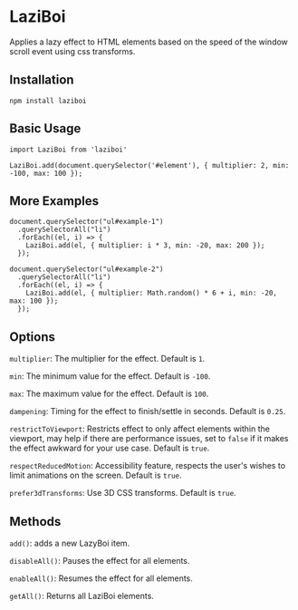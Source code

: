 # LaziBoi

Applies a lazy effect to HTML elements based on the speed of the window scroll event using css transforms.

## Installation

`npm install laziboi`

## Basic Usage

```
import LaziBoi from 'laziboi'

LaziBoi.add(document.querySelector('#element'), { multiplier: 2, min: -100, max: 100 });

```

## More Examples
```
document.querySelector("ul#example-1")
  .querySelectorAll("li")
  .forEach((el, i) => {
    LaziBoi.add(el, { multiplier: i * 3, min: -20, max: 200 });
  });
```
```
document.querySelector("ul#example-2")
  .querySelectorAll("li")
  .forEach((el, i) => {
    LaziBoi.add(el, { multiplier: Math.random() * 6 + i, min: -20, max: 100 });
  });
```

## Options

`multiplier`: The multiplier for the effect. Default is `1`.

`min`: The minimum value for the effect. Default is `-100`.

`max`: The maximum value for the effect. Default is `100`.

`dampening`: Timing for the effect to finish/settle in seconds. Default is `0.25`.

`restrictToViewport`: Restricts effect to only affect elements within the viewport, may help if there are performance issues, set to `false` if it makes the effect awkward for your use case. Default is `true`.

`respectReducedMotion`: Accessibility feature, respects the user's wishes to limit animations on the screen. Default is `true`.

`prefer3dTransforms`: Use 3D CSS transforms. Default is `true`.

## Methods

[//]: # (`disable&#40;&#41;`: Pauses the effect for a single element.)

`add()`: adds a new LazyBoi item.

`disableAll()`: Pauses the effect for all elements.

[//]: # (`enable&#40;&#41;`: Resumes the effect for a single element.)

`enableAll()`: Resumes the effect for all elements.

`getAll()`: Returns all LaziBoi elements.

[//]: # (`remove&#40;&#41;`: Removes a single element from the LaziBoi effect.)

[//]: # "## Examples"
[//]: # "[Click here to view](./index.html)"
